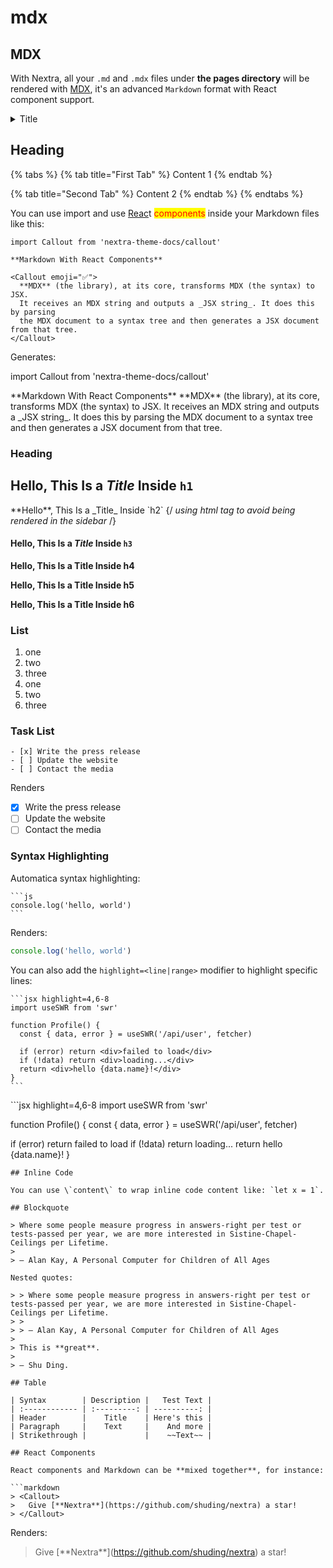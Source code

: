 # mdx

## MDX

With Nextra, all your `.md` and `.mdx` files under **the pages directory** will be rendered with [MDX](https://mdxjs.com/about), it's an advanced `Markdown` format with React component support.



<details>

<summary>Title </summary>

Expandable content

</details>

## Heading

{% tabs %}
{% tab title="First Tab" %}
Content 1
{% endtab %}

{% tab title="Second Tab" %}
Content 2
{% endtab %}
{% endtabs %}

You can use import and use [Reac](feature-x.md)t <mark style="color:red;">components</mark> inside your Markdown files like this:

```
import Callout from 'nextra-theme-docs/callout'

**Markdown With React Components**

<Callout emoji="✅">
  **MDX** (the library), at its core, transforms MDX (the syntax) to JSX.
  It receives an MDX string and outputs a _JSX string_. It does this by parsing
  the MDX document to a syntax tree and then generates a JSX document from that tree. 
</Callout>
```

Generates:

import Callout from 'nextra-theme-docs/callout'

&#x20;\*\*Markdown With React Components\*\* \*\*MDX\*\* (the library), at its core, transforms MDX (the syntax) to JSX. It receives an MDX string and outputs a \_JSX string\_. It does this by parsing the MDX document to a syntax tree and then generates a JSX document from that tree.

### Heading

## **Hello**, This Is a _Title_ Inside `h1`

\*\*Hello\*\*, This Is a \_Title\_ Inside \`h2\` {/ _using html tag to avoid being rendered in the sidebar_ /}

#### **Hello**, This Is a _Title_ Inside `h3`

**Hello, This Is a Title Inside h4**

**Hello, This Is a Title Inside h5**

**Hello, This Is a Title Inside h6**

### List

1. one
2. two
3. three
4. one
5. two
6. three

### Task List

```
- [x] Write the press release
- [ ] Update the website
- [ ] Contact the media
```

Renders

* [x] Write the press release
* [ ] Update the website
* [ ] Contact the media

### Syntax Highlighting

Automatica syntax highlighting:

````
```js
console.log('hello, world')
```
````

Renders:

```javascript
console.log('hello, world')
```

You can also add the `highlight=<line|range>` modifier to highlight specific lines:

````
```jsx highlight=4,6-8
import useSWR from 'swr'

function Profile() {
  const { data, error } = useSWR('/api/user', fetcher)

  if (error) return <div>failed to load</div>
  if (!data) return <div>loading...</div>
  return <div>hello {data.name}!</div>
}
```
````

\`\`\`jsx highlight=4,6-8 import useSWR from 'swr'

function Profile() { const { data, error } = useSWR('/api/user', fetcher)

if (error) return failed to load if (!data) return loading... return hello {data.name}! }

````
## Inline Code

You can use \`content\` to wrap inline code content like: `let x = 1`.

## Blockquote

> Where some people measure progress in answers-right per test or tests-passed per year, we are more interested in Sistine-Chapel-Ceilings per Lifetime.
>
> — Alan Kay, A Personal Computer for Children of All Ages

Nested quotes:

> > Where some people measure progress in answers-right per test or tests-passed per year, we are more interested in Sistine-Chapel-Ceilings per Lifetime.
> >
> > — Alan Kay, A Personal Computer for Children of All Ages
>
> This is **great**.
>
> — Shu Ding.

## Table

| Syntax        | Description |   Test Text |
| :------------ | :---------: | ----------: |
| Header        |    Title    | Here's this |
| Paragraph     |    Text     |    And more |
| Strikethrough |             |    ~~Text~~ |

## React Components

React components and Markdown can be **mixed together**, for instance:

```markdown
> <Callout>
>   Give [**Nextra**](https://github.com/shuding/nextra) a star!
> </Callout>
````

Renders:

> &#x20;Give \[\*\*Nextra\*\*]\(https://github.com/shuding/nextra) a star!
